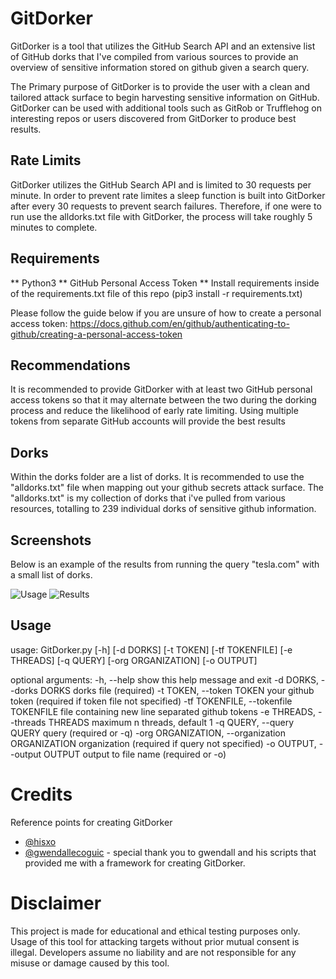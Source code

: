 # GitDorker
GitDorker is a tool that utilizes the GitHub Search API and an extensive list of GitHub dorks that I've compiled from various sources to provide an overview of sensitive information stored on github given a search query. 

The Primary purpose of GitDorker is to provide the user with a clean and tailored attack surface to begin harvesting sensitive information on GitHub. GitDorker can be used with additional tools such as GitRob or Trufflehog on interesting repos or users discovered from GitDorker to produce best results.

## Rate Limits
GitDorker utilizes the GitHub Search API and is limited to 30 requests per minute. In order to prevent rate limites a sleep function is built into GitDorker after every 30 requests to prevent search failures. Therefore, if one were to run use the alldorks.txt file with GitDorker, the process will take roughly 5 minutes to complete. 

## Requirements
** Python3
** GitHub Personal Access Token
** Install requirements inside of the requirements.txt file of this repo (pip3 install -r requirements.txt)

Please follow the guide below if you are unsure of how to create a personal access token:
https://docs.github.com/en/github/authenticating-to-github/creating-a-personal-access-token

## Recommendations
It is recommended to provide GitDorker with at least two GitHub personal access tokens so that it may alternate between the two during the dorking process and reduce the likelihood of early rate limiting. Using multiple tokens from separate GitHub accounts will provide the best results

## Dorks
Within the dorks folder are a list of dorks. It is recommended to use the "alldorks.txt" file when mapping out your github secrets attack surface. The "alldorks.txt" is my collection of dorks that i've pulled from various resources, totalling to 239 individual dorks of sensitive github information.

## Screenshots
Below is an example of the results from running the query "tesla.com" with a small list of dorks.

![Usage](https://github.com/obheda12/GitDorker/blob/master/GitDorker%20Usage.png)
![Results](https://github.com/obheda12/GitDorker/blob/master/GitDorker%20Results.png)

## Usage

usage: GitDorker.py [-h] [-d DORKS] [-t TOKEN] [-tf TOKENFILE] [-e THREADS] [-q QUERY] [-org ORGANIZATION] [-o OUTPUT]

optional arguments:
  -h, --help            show this help message and exit
  -d DORKS, --dorks DORKS
                        dorks file (required)
  -t TOKEN, --token TOKEN
                        your github token (required if token file not specified)
  -tf TOKENFILE, --tokenfile TOKENFILE
                        file containing new line separated github tokens
  -e THREADS, --threads THREADS
                        maximum n threads, default 1
  -q QUERY, --query QUERY
                        query (required or -q)
  -org ORGANIZATION, --organization ORGANIZATION
                        organization (required if query not specified)
  -o OUTPUT, --output OUTPUT
                        output to file name (required or -o)

# Credits

Reference points for creating GitDorker

- [@hisxo](https://github.com/hisxo)
- [@gwendallecoguic](https://github.com/gwen001) - special thank you to gwendall and his scripts that provided me with a framework for creating GitDorker.


# Disclaimer

This project is made for educational and ethical testing purposes only. Usage of this tool for attacking targets without prior mutual consent is illegal. Developers assume no liability and are not responsible for any misuse or damage caused by this tool.
